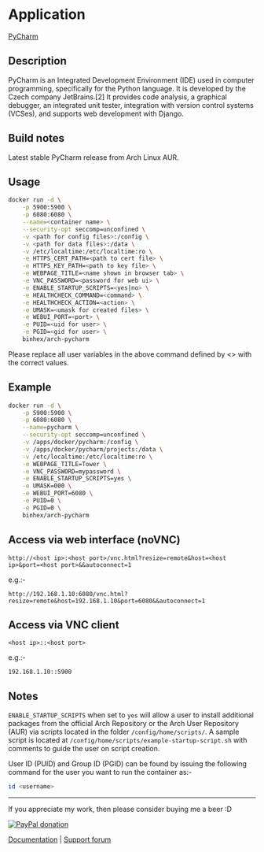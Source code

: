 # Application

[PyCharm](https://www.jetbrains.com/pycharm/)

## Description

PyCharm is an Integrated Development Environment (IDE) used in computer
programming, specifically for the Python language. It is developed by the Czech
company JetBrains.[2] It provides code analysis, a graphical debugger, an
integrated unit tester, integration with version control systems (VCSes), and
supports web development with Django.

## Build notes

Latest stable PyCharm release from Arch Linux AUR.

## Usage

```bash
docker run -d \
    -p 5900:5900 \
    -p 6080:6080 \
    --name=<container name> \
    --security-opt seccomp=unconfined \
    -v <path for config files>:/config \
    -v <path for data files>:/data \
    -v /etc/localtime:/etc/localtime:ro \
    -e HTTPS_CERT_PATH=<path to cert file> \
    -e HTTPS_KEY_PATH=<path to key file> \
    -e WEBPAGE_TITLE=<name shown in browser tab> \
    -e VNC_PASSWORD=<password for web ui> \
    -e ENABLE_STARTUP_SCRIPTS=<yes|no> \
    -e HEALTHCHECK_COMMAND=<command> \
    -e HEALTHCHECK_ACTION=<action> \
    -e UMASK=<umask for created files> \
    -e WEBUI_PORT=<port> \
    -e PUID=<uid for user> \
    -e PGID=<gid for user> \
    binhex/arch-pycharm
```

Please replace all user variables in the above command defined by <> with the
correct values.

## Example

```bash
docker run -d \
    -p 5900:5900 \
    -p 6080:6080 \
    --name=pycharm \
    --security-opt seccomp=unconfined \
    -v /apps/docker/pycharm:/config \
    -v /apps/docker/pycharm/projects:/data \
    -v /etc/localtime:/etc/localtime:ro \
    -e WEBPAGE_TITLE=Tower \
    -e VNC_PASSWORD=mypassword \
    -e ENABLE_STARTUP_SCRIPTS=yes \
    -e UMASK=000 \
    -e WEBUI_PORT=6080 \
    -e PUID=0 \
    -e PGID=0 \
    binhex/arch-pycharm
```

## Access via web interface (noVNC)

`http://<host ip>:<host port>/vnc.html?resize=remote&host=<host ip>&port=<host
port>&&autoconnect=1`

e.g.:-

`http://192.168.1.10:6080/vnc.html?resize=remote&host=192.168.1.10&port=6080&&autoconnect=1`

## Access via VNC client

`<host ip>::<host port>`

e.g.:-

`192.168.1.10::5900`

## Notes

`ENABLE_STARTUP_SCRIPTS` when set to `yes` will allow a user to install
additional packages from the official Arch Repository or the Arch User
Repository (AUR) via scripts located in the folder `/config/home/scripts/`. A
sample script is located at `/config/home/scripts/example-startup-script.sh`
with comments to guide the user on script creation.

User ID (PUID) and Group ID (PGID) can be found by issuing the following command
for the user you want to run the container as:-

```bash
id <username>
```

___
If you appreciate my work, then please consider buying me a beer  :D

[![PayPal donation](https://www.paypal.com/en_US/i/btn/btn_donate_SM.gif)](https://www.paypal.com/cgi-bin/webscr?cmd=_s-xclick&hosted_button_id=MM5E27UX6AUU4)

[Documentation](https://github.com/binhex/documentation) | [Support forum](https://forums.lime-technology.com/topic/60734-support-binhex-pycharm/)

